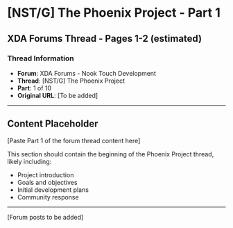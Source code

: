 # [NST/G] The Phoenix Project - Part 1

## XDA Forums Thread - Pages 1-2 (estimated)

### Thread Information
- **Forum**: XDA Forums - Nook Touch Development
- **Thread**: [NST/G] The Phoenix Project
- **Part**: 1 of 10
- **Original URL**: [To be added]

---

## Content Placeholder
[Paste Part 1 of the forum thread content here]

This section should contain the beginning of the Phoenix Project thread, likely including:
- Project introduction
- Goals and objectives
- Initial development plans
- Community response

---

[Forum posts to be added]